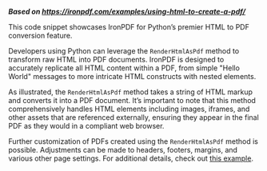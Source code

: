 ***Based on <https://ironpdf.com/examples/using-html-to-create-a-pdf/>***

This code snippet showcases IronPDF for Python’s premier HTML to PDF conversion feature.

Developers using Python can leverage the `RenderHtmlAsPdf` method to transform raw HTML into PDF documents. IronPDF is designed to accurately replicate all HTML content within a PDF, from simple "Hello World" messages to more intricate HTML constructs with nested elements.

As illustrated, the `RenderHtmlAsPdf` method takes a string of HTML markup and converts it into a PDF document. It’s important to note that this method comprehensively handles HTML elements including images, iframes, and other assets that are referenced externally, ensuring they appear in the final PDF as they would in a compliant web browser.

Further customization of PDFs created using the `RenderHtmlAsPdf` method is possible. Adjustments can be made to headers, footers, margins, and various other page settings. For additional details, check out [this example](https://ironpdf.com/python/examples/pdf-generation-settings/).